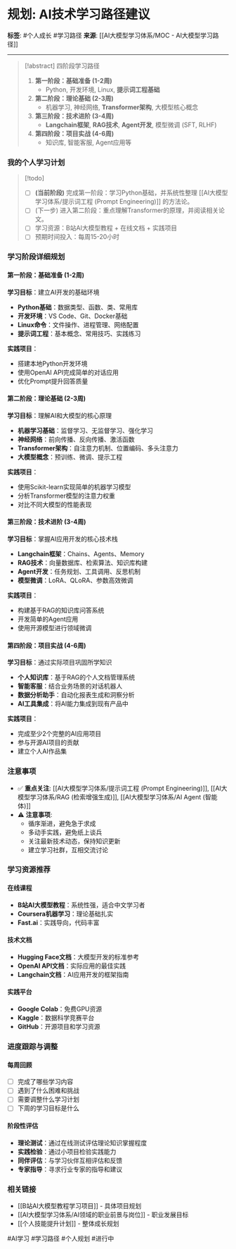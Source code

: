 # 规划: AI技术学习路径建议

**标签**: #个人成长 #学习路径
**来源**: [[AI大模型学习体系/MOC - AI大模型学习路径]]

---

> [!abstract] 四阶段学习路径
> 1. **第一阶段：基础准备 (1-2周)**
>    - Python, 开发环境, Linux, **提示词工程基础**
> 2. **第二阶段：理论基础 (2-3周)**
>    - 机器学习, 神经网络, **Transformer架构**, 大模型核心概念
> 3. **第三阶段：技术进阶 (3-4周)**
>    - **Langchain框架**, **RAG技术**, **Agent开发**, 模型微调 (SFT, RLHF)
> 4. **第四阶段：项目实战 (4-6周)**
>    - 知识库, 智能客服, Agent应用等

### 我的个人学习计划
> [!todo]
> - [ ] **(当前阶段)** 完成第一阶段：学习Python基础，并系统性整理 [[AI大模型学习体系/提示词工程 (Prompt Engineering)]] 的方法论。
> - [ ] (下一步) 进入第二阶段：重点理解Transformer的原理，并阅读相关论文。
> - [ ] 学习资源：B站AI大模型教程 + 在线文档 + 实践项目
> - [ ] 预期时间投入：每周15-20小时

### 学习阶段详细规划

#### 第一阶段：基础准备 (1-2周)
**学习目标**：建立AI开发的基础环境
- **Python基础**：数据类型、函数、类、常用库
- **开发环境**：VS Code、Git、Docker基础
- **Linux命令**：文件操作、进程管理、网络配置
- **提示词工程**：基本概念、常用技巧、实践练习

**实践项目**：
- 搭建本地Python开发环境
- 使用OpenAI API完成简单的对话应用
- 优化Prompt提升回答质量

#### 第二阶段：理论基础 (2-3周)
**学习目标**：理解AI和大模型的核心原理
- **机器学习基础**：监督学习、无监督学习、强化学习
- **神经网络**：前向传播、反向传播、激活函数
- **Transformer架构**：自注意力机制、位置编码、多头注意力
- **大模型概念**：预训练、微调、提示工程

**实践项目**：
- 使用Scikit-learn实现简单的机器学习模型
- 分析Transformer模型的注意力权重
- 对比不同大模型的性能表现

#### 第三阶段：技术进阶 (3-4周)
**学习目标**：掌握AI应用开发的核心技术栈
- **Langchain框架**：Chains、Agents、Memory
- **RAG技术**：向量数据库、检索算法、知识库构建
- **Agent开发**：任务规划、工具调用、反思机制
- **模型微调**：LoRA、QLoRA、参数高效微调

**实践项目**：
- 构建基于RAG的知识库问答系统
- 开发简单的Agent应用
- 使用开源模型进行领域微调

#### 第四阶段：项目实战 (4-6周)
**学习目标**：通过实际项目巩固所学知识
- **个人知识库**：基于RAG的个人文档管理系统
- **智能客服**：结合业务场景的对话机器人
- **数据分析助手**：自动化报表生成和洞察分析
- **AI工具集成**：将AI能力集成到现有产品中

**实践项目**：
- 完成至少2个完整的AI应用项目
- 参与开源AI项目的贡献
- 建立个人AI作品集

### 注意事项
- ✅ **重点关注**: [[AI大模型学习体系/提示词工程 (Prompt Engineering)]], [[AI大模型学习体系/RAG (检索增强生成)]], [[AI大模型学习体系/AI Agent (智能体)]]
- ⚠️ **注意事项**: 
  - 循序渐进，避免急于求成
  - 多动手实践，避免纸上谈兵
  - 关注最新技术动态，保持知识更新
  - 建立学习社群，互相交流讨论

### 学习资源推荐

#### 在线课程
- **B站AI大模型教程**：系统性强，适合中文学习者
- **Coursera机器学习**：理论基础扎实
- **Fast.ai**：实践导向，代码丰富

#### 技术文档
- **Hugging Face文档**：大模型开发的标准参考
- **OpenAI API文档**：实际应用的最佳实践
- **Langchain文档**：AI应用开发的框架指南

#### 实践平台
- **Google Colab**：免费GPU资源
- **Kaggle**：数据科学竞赛平台
- **GitHub**：开源项目和学习资源

### 进度跟踪与调整

#### 每周回顾
- [ ] 完成了哪些学习内容
- [ ] 遇到了什么困难和挑战
- [ ] 需要调整什么学习计划
- [ ] 下周的学习目标是什么

#### 阶段性评估
- **理论测试**：通过在线测试评估理论知识掌握程度
- **实践检验**：通过小项目检验实践能力
- **同伴评估**：与学习伙伴互相评估和反馈
- **专家指导**：寻求行业专家的指导和建议

### 相关链接
- [[B站AI大模型教程学习项目]] - 具体项目规划
- [[AI大模型学习体系/AI领域的职业前景与岗位]] - 职业发展目标
- [[个人技能提升计划]] - 整体成长规划

#AI学习 #学习路径 #个人规划 #进行中